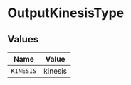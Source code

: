 # OutputKinesisType


## Values

| Name      | Value     |
| --------- | --------- |
| `KINESIS` | kinesis   |